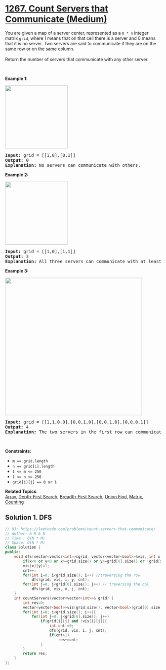 # [1267. Count Servers that Communicate (Medium)](https://leetcode.com/problems/count-servers-that-communicate/)

<p>You are given a map of a server center, represented as a <code>m * n</code> integer matrix&nbsp;<code>grid</code>, where 1 means that on that cell there is a server and 0 means that it is no server. Two servers are said to communicate if they are on the same row or on the same column.<br>
<br>
Return the number of servers&nbsp;that communicate with any other server.</p>

<p>&nbsp;</p>
<p><strong>Example 1:</strong></p>

<p><img alt="" src="https://assets.leetcode.com/uploads/2019/11/14/untitled-diagram-6.jpg" style="width: 202px; height: 203px;"></p>

<pre><strong>Input:</strong> grid = [[1,0],[0,1]]
<strong>Output:</strong> 0
<b>Explanation:</b>&nbsp;No servers can communicate with others.</pre>

<p><strong>Example 2:</strong></p>

<p><strong><img alt="" src="https://assets.leetcode.com/uploads/2019/11/13/untitled-diagram-4.jpg" style="width: 203px; height: 203px;"></strong></p>

<pre><strong>Input:</strong> grid = [[1,0],[1,1]]
<strong>Output:</strong> 3
<b>Explanation:</b>&nbsp;All three servers can communicate with at least one other server.
</pre>

<p><strong>Example 3:</strong></p>

<p><img alt="" src="https://assets.leetcode.com/uploads/2019/11/14/untitled-diagram-1-3.jpg" style="width: 443px; height: 443px;"></p>

<pre><strong>Input:</strong> grid = [[1,1,0,0],[0,0,1,0],[0,0,1,0],[0,0,0,1]]
<strong>Output:</strong> 4
<b>Explanation:</b>&nbsp;The two servers in the first row can communicate with each other. The two servers in the third column can communicate with each other. The server at right bottom corner can't communicate with any other server.
</pre>

<p>&nbsp;</p>
<p><strong>Constraints:</strong></p>

<ul>
	<li><code>m == grid.length</code></li>
	<li><code>n == grid[i].length</code></li>
	<li><code>1 &lt;= m &lt;= 250</code></li>
	<li><code>1 &lt;= n &lt;= 250</code></li>
	<li><code>grid[i][j] == 0 or 1</code></li>
</ul>


**Related Topics**:  
[Array](https://leetcode.com/tag/array/), [Depth-First Search](https://leetcode.com/tag/depth-first-search/), [Breadth-First Search](https://leetcode.com/tag/breadth-first-search/), [Union Find](https://leetcode.com/tag/union-find/), [Matrix](https://leetcode.com/tag/matrix/), [Counting](https://leetcode.com/tag/counting/)

## Solution 1. DFS

```cpp
// OJ: https://leetcode.com/problems/count-servers-that-communicate/
// Author: A M A N
// Time : O(N * M)
// Space: O(N * M)
class Solution {
public:
    void dfs(vector<vector<int>>&grid, vector<vector<bool>>&vis, int x, int y, int& cnt){
        if(x<0 or y<0 or x>=grid.size() or y>=grid[0].size() or !grid[x][y] or vis[x][y])return;
        vis[x][y]=1;
        cnt++;
        for(int i=0; i<grid.size(); i++) //traversing the row
            dfs(grid, vis, i, y, cnt);
        for(int j=0; j<grid[0].size(); j++) // traversing the col
            dfs(grid, vis, x, j, cnt);
    }
    int countServers(vector<vector<int>>& grid) {
        int res=0;
        vector<vector<bool>>vis(grid.size(), vector<bool>(grid[0].size(), false));
        for(int i=0; i<grid.size(); i++){
            for(int j=0; j<grid[0].size(); j++)
                if(grid[i][j] and !vis[i][j]){
                    int cnt =0;
                    dfs(grid, vis, i, j, cnt);
                    if(cnt>1)
                        res+=cnt;
                }
        }
        return res;
    }
};
```